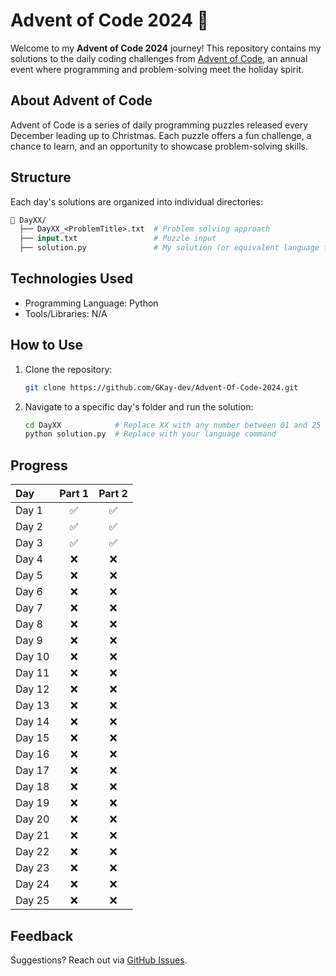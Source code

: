 # Advent of Code 2024 🎄

Welcome to my **Advent of Code 2024** journey! This repository contains my solutions to the daily coding challenges from [Advent of Code](https://adventofcode.com), an annual event where programming and problem-solving meet the holiday spirit.

## About Advent of Code  
Advent of Code is a series of daily programming puzzles released every December leading up to Christmas. Each puzzle offers a fun challenge, a chance to learn, and an opportunity to showcase problem-solving skills.

## Structure  
Each day's solutions are organized into individual directories:
```graphql
📂 DayXX/
  ├── DayXX_<ProblemTitle>.txt  # Problem solving approach
  ├── input.txt                 # Puzzle input
  ├── solution.py               # My solution (or equivalent language file)
```

## Technologies Used  
- Programming Language: Python  
- Tools/Libraries: N/A

## How to Use  
1. Clone the repository:
   ```bash
   git clone https://github.com/GKay-dev/Advent-Of-Code-2024.git
   ```
2. Navigate to a specific day's folder and run the solution:
   ```bash
   cd DayXX            # Replace XX with any number between 01 and 25 (both inclusive)
   python solution.py  # Replace with your language command
   ```

## Progress
| Day    | Part 1 | Part 2 |
|:---    |  :---: |  :---: |
| Day 1  | ✅     | ✅     |
| Day 2  | ✅     | ✅     |
| Day 3  | ✅     | ✅     |
| Day 4  | ❌     | ❌     |
| Day 5  | ❌     | ❌     |
| Day 6  | ❌     | ❌     |
| Day 7  | ❌     | ❌     |
| Day 8  | ❌     | ❌     |
| Day 9  | ❌     | ❌     |
| Day 10 | ❌     | ❌     |
| Day 11 | ❌     | ❌     |
| Day 12 | ❌     | ❌     |
| Day 13 | ❌     | ❌     |
| Day 14 | ❌     | ❌     |
| Day 15 | ❌     | ❌     |
| Day 16 | ❌     | ❌     |
| Day 17 | ❌     | ❌     |
| Day 18 | ❌     | ❌     |
| Day 19 | ❌     | ❌     |
| Day 20 | ❌     | ❌     |
| Day 21 | ❌     | ❌     |
| Day 22 | ❌     | ❌     |
| Day 23 | ❌     | ❌     |
| Day 24 | ❌     | ❌     |
| Day 25 | ❌     | ❌     |

## Feedback
Suggestions? Reach out via [GitHub Issues](https://github.com/GKay-dev/advent-of-code-2024/issues).
